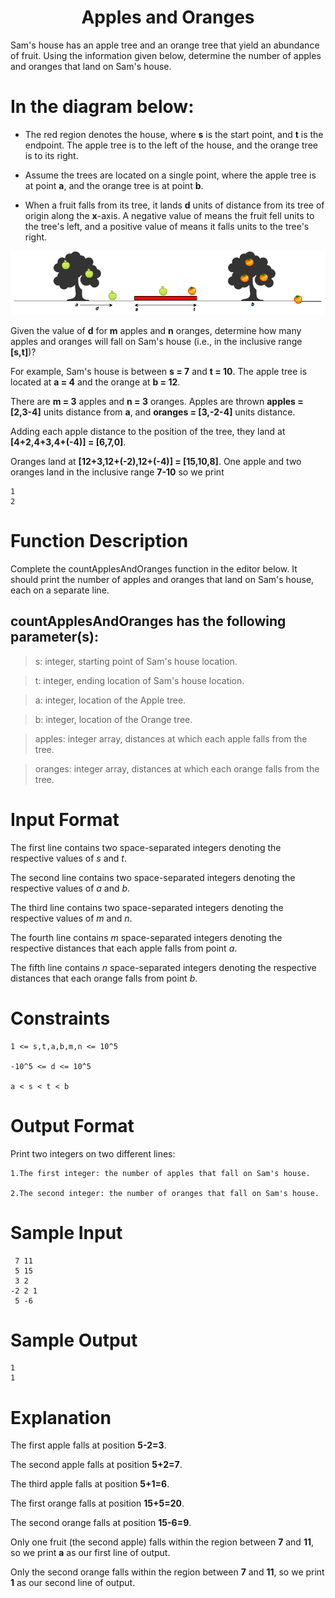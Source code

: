 <h1 align="center">Apples and Oranges</h1> 


Sam's house has an apple tree and an orange tree that yield an abundance of fruit. Using the information given below, determine the number of apples and oranges that land on Sam's house.

# In the diagram below:

- The red region denotes the house, where **s** is the start point, and **t** is the endpoint. The apple tree is to the left of the house, and the orange tree is to its right.

- Assume the trees are located on a single point, where the apple tree is at point **a**, and the orange tree is at point **b**.

- When a fruit falls from its tree, it lands **d** units of distance from its tree of origin along the **x**-axis. A negative value of  means the fruit fell  units to the tree's left, and a positive value of  means it falls  units to the tree's right.

![alt text](rsc/appleAndOrange.png)


Given the value of **d** for **m** apples and **n** oranges, determine how many apples and oranges will fall on Sam's house (i.e., in the inclusive range **[s,t]**)?

For example, Sam's house is between **s = 7** and **t = 10**. The apple tree is located at **a = 4** and the orange at **b = 12**. 

There are **m = 3** apples and **n = 3** oranges. Apples are thrown **__apples = [2,3-4]__** units distance from **a**, and **__oranges = [3,-2-4]__** units distance. 

Adding each apple distance to the position of the tree, they land at **[4+2,4+3,4+(-4)] = [6,7,0]**.
 
Oranges land at **[12+3,12+(-2),12+(-4)] = [15,10,8]**. One apple and two oranges land in the inclusive range **7-10** so we print

    1
    2


# Function Description

Complete the countApplesAndOranges function in the editor below. It should print the number of apples and oranges that land on Sam's house, each on a separate line.

## countApplesAndOranges has the following parameter(s):

> s: integer, starting point of Sam's house location.

> t: integer, ending location of Sam's house location.

> a: integer, location of the Apple tree.

> b: integer, location of the Orange tree.

> apples: integer array, distances at which each apple falls from the tree.

> oranges: integer array, distances at which each orange falls from the tree.


# Input Format

The first line contains two space-separated integers denoting the respective values of *s* and *t*.

The second line contains two space-separated integers denoting the respective values of *a* and *b*.

The third line contains two space-separated integers denoting the respective values of *m* and *n*.

The fourth line contains *m* space-separated integers denoting the respective distances that each apple falls from point *a*.

The fifth line contains *n* space-separated integers denoting the respective distances that each orange falls from point *b*.


# Constraints

    1 <= s,t,a,b,m,n <= 10^5

    -10^5 <= d <= 10^5

    a < s < t < b


# Output Format

Print two integers on two different lines:

    1.The first integer: the number of apples that fall on Sam's house.

    2.The second integer: the number of oranges that fall on Sam's house.


# Sample Input

     7 11
     5 15
     3 2
    -2 2 1
     5 -6


# Sample Output

    1
    1


# Explanation

The first apple falls at position **5-2=3**.

The second apple falls at position **5+2=7**.

The third apple falls at position **5+1=6**.

The first orange falls at position **15+5=20**.

The second orange falls at position **15-6=9**.

Only one fruit (the second apple) falls within the region between **7** and **11**, so we print **a** as our first line of output.

Only the second orange falls within the region between **7** and **11**, so we print **1** as our second line of output.